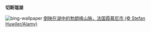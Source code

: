 
**切斯瑞湖**

![bing-wallpaper](https://www.bing.com/th?id=OHR.LacChesserys_ZH-CN4136691056_1920x1080.jpg)
[倒映在湖中的勃朗峰山脉，法国霞慕尼市 (© Stefan Huwiler/Alamy)](https://www.bing.com/search?q=%E5%8B%83%E6%9C%97%E5%B3%B0&amp;form=hpcapt&amp;mkt=zh-cn)
  